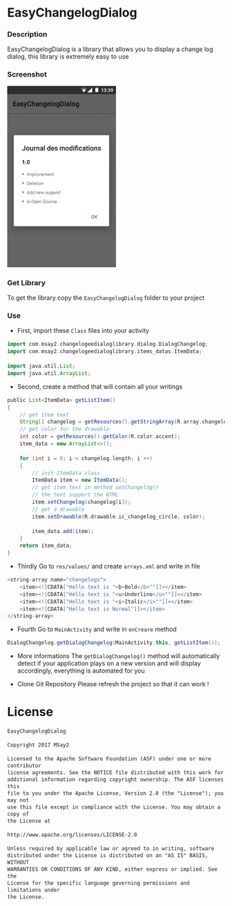 # EasyChangelogDialog

### Description
EasyChangelogDialog is a library that allows you to display a change log dialog, this library is extremely easy to use

### Screenshot
<img src="screenshots/screen_01.png" width="50%">

### Get Library
To get the library copy the ```EasyChangelogDialog``` folder to your project

### Use
* First, import these ```Class``` files into your activity

```gradle
import com.msay2.changelogeedialoglibrary.dialog.DialogChangelog;
import com.msay2.changelogeedialoglibrary.items_datas.ItemData;

import java.util.List;
import java.util.ArrayList;
```

* Second, create a method that will contain all your writings

```gradle
public List<ItemData> getListItem()
{
	// get item text
	String[] changelog = getResources().getStringArray(R.array.changelogs);
	// get color for the drawable
	int color = getResources().getColor(R.color.accent);
	item_data = new ArrayList<>();
		
	for (int i = 0; i < changelog.length; i ++)
	{
		// init ItemData class
		ItemData item = new ItemData();
		// get item text in method setChangelog()
		// the text support the HTML
		item.setChangelog(changelog[i]);
		// get a drawable
		item.setDrawable(R.drawable.ic_changelog_circle, color);
			
		item_data.add(item);
	}
	return item_data;
}
```

* Thirdly Go to ```res/values/``` and create ```arrays.xml``` and write in file 

```gradle
<string-array name="changelogs">
	<item><![CDATA["Hello text is "<b>Bold</b>""]]></item>
	<item><![CDATA["Hello text is "<u>Underline</u>""]]></item>
	<item><![CDATA["Hello text is "<i>Italic</i>""]]></item>
	<item><![CDATA["Hello text is Normal"]]></item>
</string-array>
```

* Fourth Go to ```MainActivity``` and write in ```onCreare``` method

```gradle
DialogChangelog.getDialogChangelog(MainActivity.this, getListItem());
```
* More informations
The ```getDialogChangelog()``` method will automatically detect if your application plays on a new version and will display accordingly, everything is automated for you

* Clone Git Repository
Please refresh the project so that it can work !

 # License

```
EasyChangelogDialog

Copyright 2017 MSay2

Licensed to the Apache Software Foundation (ASF) under one or more contributor
license agreements. See the NOTICE file distributed with this work for
additional information regarding copyright ownership. The ASF licenses this
file to you under the Apache License, Version 2.0 (the "License"); you may not
use this file except in compliance with the License. You may obtain a copy of
the License at

http://www.apache.org/licenses/LICENSE-2.0

Unless required by applicable law or agreed to in writing, software
distributed under the License is distributed on an "AS IS" BASIS, WITHOUT
WARRANTIES OR CONDITIONS OF ANY KIND, either express or implied. See the
License for the specific language governing permissions and limitations under
the License.
```

